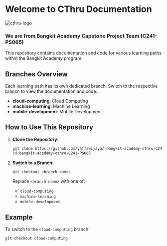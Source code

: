 # Welcome to CThru Documentation

![cthru-logo](https://github.com/yaffawijaya/bangkit-academy-cthru-C241-PS065/assets/109704982/5326eba1-5631-4ca9-b07a-464cdd17faa2)


### We are from Bangkit Academy Capstone Project Team (C241-PS065)

This repository contains documentation and code for various learning paths within the Bangkit Academy program.

## Branches Overview

Each learning path has its own dedicated branch. Switch to the respective branch to view the documentation and code:

- **cloud-computing**: Cloud Computing
- **machine-learning**: Machine Learning
- **mobile-development**: Mobile Development

## How to Use This Repository

1. **Clone the Repository**:
    ```bash
    git clone https://github.com/yaffawijaya/-bangkit-academy-cthru-C241-PS065.git
    cd bangkit-academy-cthru-C241-PS065
    ```

2. **Switch to a Branch**:
    ```bash
    git checkout <branch-name>
    ```

    Replace `<branch-name>` with one of:
    - `cloud-computing`
    - `machine-learning`
    - `mobile-development`

## Example

To switch to the `cloud-computing` branch:
```bash
git checkout cloud-computing
